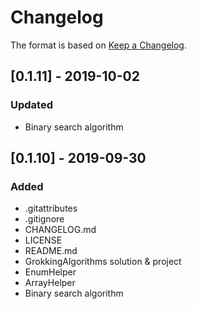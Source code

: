 # Changelog

The format is based on [Keep a Changelog](https://keepachangelog.com/en/1.0.0/).

## [0.1.11] - 2019-10-02
### Updated
- Binary search algorithm

## [0.1.10] - 2019-09-30
### Added
- .gitattributes
- .gitignore
- CHANGELOG.md
- LICENSE
- README.md
- GrokkingAlgorithms solution & project
- EnumHelper
- ArrayHelper
- Binary search algorithm
